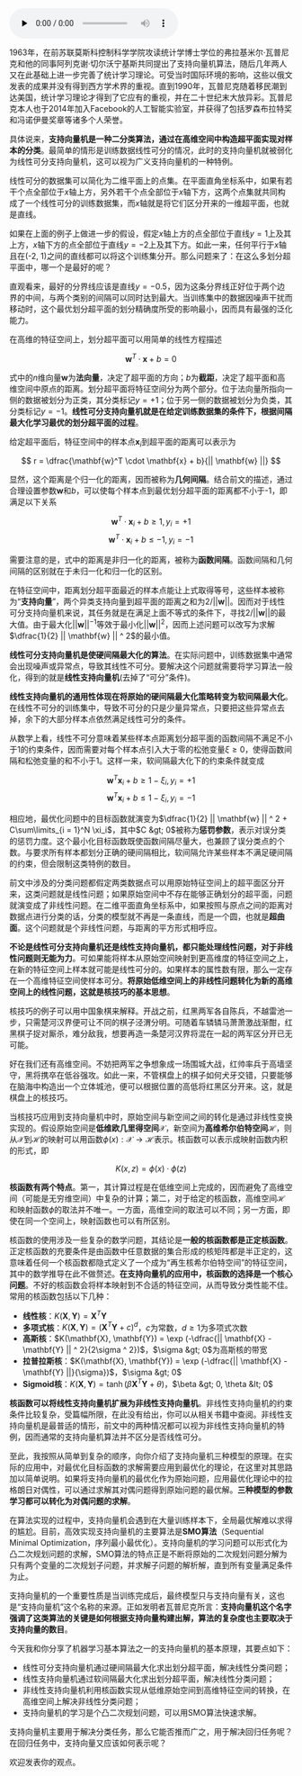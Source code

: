 <audio id="audio" title="12 机器学习 | 穷则变，变则通：支持向量机" controls="" preload="none"><source id="mp3" src="https://static001.geekbang.org/resource/audio/d0/13/d0cdd4f546e9f06faa344e86a2f7f513.mp3"></audio>

1963年，在前苏联莫斯科控制科学学院攻读统计学博士学位的弗拉基米尔·瓦普尼克和他的同事阿列克谢·切尔沃宁基斯共同提出了支持向量机算法，随后几年两人又在此基础上进一步完善了统计学习理论。可受当时国际环境的影响，这些以俄文发表的成果并没有得到西方学术界的重视。直到1990年，瓦普尼克随着移民潮到达美国，统计学习理论才得到了它应有的重视，并在二十世纪末大放异彩。瓦普尼克本人也于2014年加入Facebook的人工智能实验室，并获得了包括罗森布拉特奖和冯诺伊曼奖章等诸多个人荣誉。

具体说来，**支持向量机是一种二分类算法，通过在高维空间中构造超平面实现对样本的分类**。最简单的情形是训练数据线性可分的情况，此时的支持向量机就被弱化为线性可分支持向量机，这可以视为广义支持向量机的一种特例。

线性可分的数据集可以简化为二维平面上的点集。在平面直角坐标系中，如果有若干个点全部位于$x$轴上方，另外若干个点全部位于$x$轴下方，这两个点集就共同构成了一个线性可分的训练数据集，而$x$轴就是将它们区分开来的一维超平面，也就是直线。

如果在上面的例子上做进一步的假设，假定$x$轴上方的点全部位于直线$y = 1$上及其上方，$x$轴下方的点全部位于直线$y = -2$上及其下方。如此一来，任何平行于$x$轴且在(-2, 1)之间的直线都可以将这个训练集分开。那么问题来了：在这么多划分超平面中，哪一个是最好的呢？

直观看来，最好的分界线应该是直线$y = -0.5$，因为这条分界线正好位于两个边界的中间，与两个类别的间隔可以同时达到最大。当训练集中的数据因噪声干扰而移动时，这个最优划分超平面的划分精确度所受的影响最小，因而具有最强的泛化能力。

在高维的特征空间上，划分超平面可以用简单的线性方程描述

$$\mathbf{w}^T \cdot \mathbf{x} + b = 0$$

式中的$n$维向量$\mathbf{w}$为**法向量**，决定了超平面的方向；$b$为**截距**，决定了超平面和高维空间中原点的距离。划分超平面将特征空间分为两个部分。位于法向量所指向一侧的数据被划分为正类，其分类标记$y = +1$；位于另一侧的数据被划分为负类，其分类标记$y = -1$。**线性可分支持向量机就是在给定训练数据集的条件下，根据间隔最大化学习最优的划分超平面的过程**。

给定超平面后，特征空间中的样本点$\mathbf{x}_i$到超平面的距离可以表示为

$$ r = \dfrac{\mathbf{w}^T \cdot \mathbf{x} + b}{|| \mathbf{w} ||} $$

显然，这个距离是个归一化的距离，因而被称为**几何间隔**。结合前文的描述，通过合理设置参数$\mathbf{w}$和$b$，可以使每个样本点到最优划分超平面的距离都不小于-1，即满足以下关系 

$$\mathbf{w}^T \cdot \mathbf{x}_i + b \ge 1, y_i = +1$$
$$\mathbf{w}^T \cdot \mathbf{x}_i + b \le -1, y_i = -1$$

需要注意的是，式中的距离是非归一化的距离，被称为**函数间隔**。函数间隔和几何间隔的区别就在于未归一化和归一化的区别。

在特征空间中，距离划分超平面最近的样本点能让上式取得等号，这些样本被称为“**支持向量**”，两个异类支持向量到超平面的距离之和为$2 / || \mathbf{w} ||$。因而对于线性可分支持向量机来说，其任务就是在满足上面不等式的条件下，寻找$2 / || \mathbf{w} ||$的最大值。由于最大化$|| \mathbf{w} || ^ {-1}$等效于最小化$|| \mathbf{w} || ^ 2$，因而上述问题可以改写为求解$\dfrac{1}{2} || \mathbf{w} || ^ 2$的最小值。

**线性可分支持向量机是使硬间隔最大化的算法**。在实际问题中，训练数据集中通常会出现噪声或异常点，导致其线性不可分。要解决这个问题就需要将学习算法一般化，得到的就是**线性支持向量机**(去掉了“可分”条件)。

**线性支持向量机的通用性体现在将原始的硬间隔最大化策略转变为软间隔最大化**。在线性不可分的训练集中，导致不可分的只是少量异常点，只要把这些异常点去掉，余下的大部分样本点依然满足线性可分的条件。

从数学上看，线性不可分意味着某些样本点距离划分超平面的函数间隔不满足不小于1的约束条件，因而需要对每个样本点引入大于零的松弛变量$\xi \ge 0$，使得函数间隔和松弛变量的和不小于1。这样一来，软间隔最大化下的约束条件就变成 

$$\mathbf{w}^T \mathbf{x}_i + b \ge 1 - \xi_i, y_i = +1$$
 $$\mathbf{w}^T \mathbf{x}_i + b \le 1 - \xi_i, y_i = -1$$

相应地，最优化问题中的目标函数就演变为$\dfrac{1}{2} || \mathbf{w} || ^ 2 + C\sum\limits_{i = 1}^N \xi_i$，其中$C &gt; 0$被称为**惩罚参数**，表示对误分类的惩罚力度。这个最小化目标函数既使函数间隔尽量大，也兼顾了误分类点的个数。与要求所有样本都划分正确的硬间隔相比，软间隔允许某些样本不满足硬间隔的约束，但会限制这类特例的数目。

前文中涉及的分类问题都假定两类数据点可以用原始特征空间上的超平面区分开来，这类问题就是线性问题；如果原始空间中不存在能够正确划分的超平面，问题就演变成了非线性问题。在二维平面直角坐标系中，如果按照与原点之间的距离对数据点进行分类的话，分类的模型就不再是一条直线，而是一个圆，也就是**超曲面**。这个问题就是个非线性问题，与距离的平方形式相呼应。

**不论是线性可分支持向量机还是线性支持向量机，都只能处理线性问题，对于非线性问题则无能为力**。可如果能将样本从原始空间映射到更高维度的特征空间之上，在新的特征空间上样本就可能是线性可分的。如果样本的属性数有限，那么一定存在一个高维特征空间使样本可分。**将原始低维空间上的非线性问题转化为新的高维空间上的线性问题，这就是核技巧的基本思想**。

核技巧的例子可以用中国象棋来解释。开战之前，红黑两军各自陈兵，不越雷池一步，只需楚河汉界便可让不同的棋子泾渭分明。可随着车辚辚马萧萧激战渐酣，红黑棋子捉对厮杀，难分敌我，想要再造一条楚河汉界将混在一起的两军区分开已无可能。

好在我们还有高维空间。不妨把两军之争想象成一场围城大战，红帅率兵于高墙坚守，黑将携卒在低谷强攻。如此一来，不管棋盘上的棋子如何犬牙交错，只要能够在脑海中构造出一个立体城池，便可以根据位置的高低将红黑区分开来。这，就是棋盘上的核技巧。

当核技巧应用到支持向量机中时，原始空间与新空间之间的转化是通过非线性变换实现的。假设原始空间是**低维欧几里得空间**$\mathcal{X}$，新空间为**高维希尔伯特空间**$\mathcal{H}$，则从$\mathcal{X}$到$\mathcal{H}$的映射可以用函数$\phi (x) : \mathcal{X} \rightarrow \mathcal{H}$表示。核函数可以表示成映射函数内积的形式，即 

$$ K(x, z) = \phi (x) \cdot \phi (z) $$

**核函数有两个特点**。第一，其计算过程是在低维空间上完成的，因而避免了高维空间（可能是无穷维空间）中复杂的计算；第二，对于给定的核函数，高维空间$\mathcal{H}$和映射函数$\phi$的取法并不唯一。一方面，高维空间的取法可以不同；另一方面，即使在同一个空间上，映射函数也可以有所区别。

核函数的使用涉及一些复杂的数学问题，其结论是**一般的核函数都是正定核函数**。正定核函数的充要条件是由函数中任意数据的集合形成的核矩阵都是半正定的，这意味着任何一个核函数都隐式定义了一个成为“再生核希尔伯特空间”的特征空间，其中的数学推导在此不做赘述。**在支持向量机的应用中，核函数的选择是一个核心问题**。不好的核函数会将样本映射到不合适的特征空间，从而导致分类性能不佳。常用的核函数包括以下几种：

- **线性核**：$K(\mathbf{X}, \mathbf{Y}) = \mathbf{X} ^ T \mathbf{Y}$
- **多项式核**：$K(\mathbf{X}, \mathbf{Y}) = (\mathbf{X} ^ T \mathbf{Y} + c) ^ d$，$c$为常数，$d \ge 1$为多项式次数
- **高斯核**：$K(\mathbf{X}, \mathbf{Y}) = \exp (-\dfrac{|| \mathbf{X} - \mathbf{Y} || ^ 2}{2\sigma ^ 2})$，$\sigma &gt; 0$为高斯核的带宽
- **拉普拉斯核**：$K(\mathbf{X}, \mathbf{Y}) = \exp (-\dfrac{|| \mathbf{X} - \mathbf{Y} ||}{\sigma})$，$\sigma &gt; 0$
- **Sigmoid核**：$K(\mathbf{X}, \mathbf{Y}) = \tanh (\beta \mathbf{X} ^ T \mathbf{Y} + \theta)$，$\beta &gt; 0, \theta &lt; 0$

**核函数可以将线性支持向量机扩展为非线性支持向量机**。非线性支持向量机的约束条件比较复杂，受篇幅所限，在此没有给出，你可以从相关书籍中查阅。非线性支持向量机是最普适的情形，前文中的两种情况都可以视为非线性支持向量机的特例，因而通常的支持向量机算法并不区分是否线性可分。

至此，我按照从简单到复杂的顺序，向你介绍了支持向量机三种模型的原理。在实际的应用中，对最优化目标函数的求解需要应用到最优化的理论，在这里对其思路加以简单说明。如果将支持向量机的最优化作为原始问题，应用最优化理论中的拉格朗日对偶性，可以通过求解其对偶问题得到原始问题的最优解。**三种模型的参数学习都可以转化为对偶问题的求解**。

在算法实现的过程中，支持向量机会遇到在大量训练样本下，全局最优解难以求得的尴尬。目前，高效实现支持向量机的主要算法是**SMO算法**（Sequential Minimal Optimization，序列最小最优化）。支持向量机的学习问题可以形式化为凸二次规划问题的求解，SMO算法的特点正是不断将原始的二次规划问题分解为只有两个变量的二次规划子问题，并求解子问题的解析解，直到所有变量满足条件为止。

支持向量机的一个重要性质是当训练完成后，最终模型只与支持向量有关，这也是“支持向量机”这个名称的来源。正如发明者瓦普尼克所言：**支持向量机这个名字强调了这类算法的关键是如何根据支持向量构建出解，算法的复杂度也主要取决于支持向量的数目**。

今天我和你分享了机器学习基本算法之一的支持向量机的基本原理，其要点如下：

- 线性可分支持向量机通过硬间隔最大化求出划分超平面，解决线性分类问题；
- 线性支持向量机通过软间隔最大化求出划分超平面，解决线性分类问题；
- 非线性支持向量机利用核函数实现从低维原始空间到高维特征空间的转换，在高维空间上解决非线性分类问题；
- 支持向量机的学习是个凸二次规划问题，可以用SMO算法快速求解。

支持向量机主要用于解决分类任务，那么它能否推而广之，用于解决回归任务呢？在回归任务中，支持向量又应该如何表示呢？

欢迎发表你的观点。

<img src="https://static001.geekbang.org/resource/image/e0/52/e0dccef2f1529f49b9c981ec2a3d4352.jpg" alt="">


